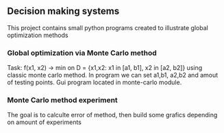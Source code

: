 ## Decision making systems
This project contains small python programs created to illustrate global optimization methods

### Global optimization via Monte Carlo method
Task: f(x1, x2) -> min on D = {x1,x2: x1 in [a1, b1], x2 in [a2, b2]} using classic monte carlo method.
In program we can set a1,b1, a2,b2 and amout of testing points.
Gui program located in monte-carlo module.

### Monte Carlo method experiment
The goal is to calculte error of method, then build some grafics depending on amount of experiments
